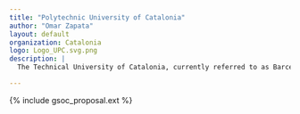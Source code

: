 ```yaml
---
title: "Polytechnic University of Catalonia"
author: "Omar Zapata"
layout: default
organization: Catalonia
logo: Logo_UPC.svg.png
description: |
  The Technical University of Catalonia, currently referred to as BarcelonaTech, is the largest engineering university in Catalonia, Spain. It also offers programs in other disciplines such as mathematics and architecture.

---
```


{% include gsoc_proposal.ext %}
